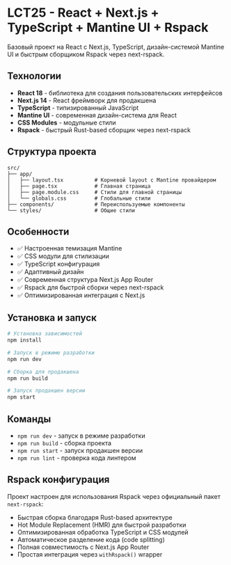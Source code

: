 # LCT25 - React + Next.js + TypeScript + Mantine UI + Rspack

Базовый проект на React с Next.js, TypeScript, дизайн-системой Mantine UI и быстрым сборщиком Rspack через next-rspack.

## Технологии

- **React 18** - библиотека для создания пользовательских интерфейсов
- **Next.js 14** - React фреймворк для продакшена
- **TypeScript** - типизированный JavaScript
- **Mantine UI** - современная дизайн-система для React
- **CSS Modules** - модульные стили
- **Rspack** - быстрый Rust-based сборщик через next-rspack

## Структура проекта

```
src/
├── app/
│   ├── layout.tsx          # Корневой layout с Mantine провайдером
│   ├── page.tsx            # Главная страница
│   ├── page.module.css     # Стили для главной страницы
│   └── globals.css         # Глобальные стили
├── components/             # Переиспользуемые компоненты
└── styles/                 # Общие стили
```

## Особенности

- ✅ Настроенная темизация Mantine
- ✅ CSS модули для стилизации
- ✅ TypeScript конфигурация
- ✅ Адаптивный дизайн
- ✅ Современная структура Next.js App Router
- ✅ Rspack для быстрой сборки через next-rspack
- ✅ Оптимизированная интеграция с Next.js

## Установка и запуск

```bash
# Установка зависимостей
npm install

# Запуск в режиме разработки
npm run dev

# Сборка для продакшена
npm run build

# Запуск продакшен версии
npm start
```

## Команды

- `npm run dev` - запуск в режиме разработки
- `npm run build` - сборка проекта
- `npm run start` - запуск продакшен версии
- `npm run lint` - проверка кода линтером

## Rspack конфигурация

Проект настроен для использования Rspack через официальный пакет `next-rspack`:

- Быстрая сборка благодаря Rust-based архитектуре
- Hot Module Replacement (HMR) для быстрой разработки
- Оптимизированная обработка TypeScript и CSS модулей
- Автоматическое разделение кода (code splitting)
- Полная совместимость с Next.js App Router
- Простая интеграция через `withRspack()` wrapper
